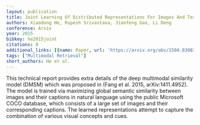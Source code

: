```yaml
---
layout: publication
title: Joint Learning Of Distributed Representations For Images And Texts
authors: Xiaodong He, Rupesh Srivastava, Jianfeng Gao, Li Deng
conference: Arxiv
year: 2015
bibkey: he2015joint
citations: 0
additional_links: [{name: Paper, url: 'https://arxiv.org/abs/1504.03083'}]
tags: ["Multimodal Retrieval"]
short_authors: He et al.
---
```

This technical report provides extra details of the deep multimodal
similarity model (DMSM) which was proposed in (Fang et al. 2015,
arXiv:1411.4952). The model is trained via maximizing global semantic
similarity between images and their captions in natural language using the
public Microsoft COCO database, which consists of a large set of images and
their corresponding captions. The learned representations attempt to capture
the combination of various visual concepts and cues.